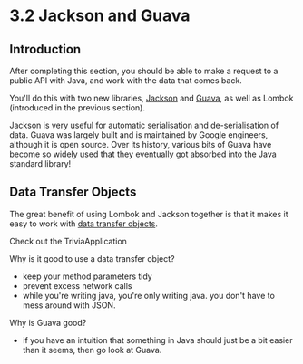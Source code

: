 # 3.2 Jackson and Guava

## Introduction
After completing this section, you should be able to make a request to a public API with Java, and work with the data that comes back.

You'll do this with two new libraries, [Jackson](https://github.com/FasterXML/jackson) and [Guava](https://github.com/google/guava), as well as Lombok (introduced in the previous section).

Jackson is very useful for automatic serialisation and de-serialisation of data. Guava was largely built and is maintained by Google engineers, although it is open source. Over its history, various bits of Guava have become so widely used that they eventually got absorbed into the Java standard library!

## Data Transfer Objects
The great benefit of using Lombok and Jackson together is that it makes it easy to work with [data transfer objects](https://martinfowler.com/eaaCatalog/dataTransferObject.html).
 
Check out the TriviaApplication

Why is it good to use a data transfer object?
* keep your method parameters tidy
* prevent excess network calls
* while you're writing java, you're only writing java. you don't have to mess around with JSON.

Why is Guava good?
* if you have an intuition that something in Java should just be a bit easier than it seems, then go look at Guava. 
 
